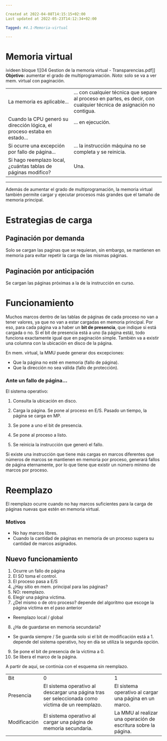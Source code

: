 ```yaml
---

Created at 2022-04-08T14:15:15+02:00
Last updated at 2022-05-23T14:12:34+02:00

Tagged: #4.1-Memoria-virtual

---
```


# Memoria virtual

ivideen bloque
![[04 Gestion de la memoria virtual - Transparencias.pdf]]
**Objetivo:** aumentar el grado de multiprogramación.
_Nota:_ solo se va a ver mem. virtual con paginación.

|     |     |
| --- | --- |
| La memoria es aplicable... | ... con cualquier técnica que separe al proceso en partes, es decir, con cualquier técnica de asignación no contigua. |
| Cuando la CPU generó su dirección lógica, el proceso estaba en estado... | ... en ejecución.<br><br><br> |
| Si ocurre una excepción por fallo de página... | ... la instrucción máquina no se completa y se reinicia. |
| Si hago reemplazo local, ¿cuántas tablas de páginas modifico? | Una. |



* * *

Además de aumentar el grado de multiprogramación, la memoria virtual también permite cargar y ejecutar procesos más grandes que el tamaño de memoria principal.

# Estrategias de carga

## Paginación por demanda

Solo se cargan las paginas que se requieran, sin embargo, se mantienen en memoria para evitar repetir la carga de las mismas páginas.


## Paginación por anticipación

Se cargan las páginas próximas a la de la instrucción en curso.



# Funcionamiento

Muchos marcos dentro de las tablas de páginas de cada proceso no van a tener valores, ya que no van a estar cargadas en memoria principal.
Por eso, para cada página va a haber un **bit de presencia**, que indique si está cargada o no.
Si el bit de presencia está a uno (la página está), todo funciona exactamente igual que en paginación simple.
También va a existir una columna con la ubicación en disco de la página.

En mem. virtual, la MMU puede generar dos excepciones:

* Que la página no esté en memoria (fallo de página).
* Que la dirección no sea válida (fallo de protección).



### Ante un fallo de página...

El sistema operativo:

1. Consulta la ubicación en disco.
2. Carga la página.
  Se pone al proceso en E/S.
  Pasado un tiempo, la página se carga en MP.
  
3. Se pone a uno el bit de presencia.
4. Se pone al proceso a listo.
5. Se reinicia la instrucción que generó el fallo.


Si existe una instrucción que tiene más cargas en marcos diferentes que números de marcos se mantienen en memoria por proceso, generará fallos de página eternamente, por lo que tiene que existir un número mínimo de marcos por proceso.



# Reemplazo

El reemplazo ocurre cuando no hay marcos suficientes para la carga de páginas nuevas que estén en memoria virtual.


### Motivos

* No hay marcos libres.
* Cuando la cantidad de páginas en memoria de un proceso supera su cantidad de marcos asignados.



## Nuevo funcionamiento

1. Ocurre un fallo de página
2. El SO toma el control.
3. El proceso pasa a E/S
4. ¿Hay sitio en mem. principal para las páginas?
5. NO: reemplazo.
6. Elegir una página víctima.
7. ¿Del mismo o de otro proceso? depende del algoritmo que escoge la página víctima en el paso anterior
  * Reemplazo local / global
8. ¿Ha de guardarse en memoria secundaria?
  * Se guarda siempre / Se guarda solo si el bit de modificación está a 1. depende del sistema operativo, hoy en día se utiliza la segunda opción.
9. Se pone el bit de presencia de la víctima a 0.
10. Se libera el marco de la página.

A partir de aquí, se continúa con el esquema sin reemplazo.


|     |     |     |
| --- | --- | --- |
| Bit | 0   | 1   |
| Presencia | El sistema operativo al descargar una página tras ser seleccionada como víctima de un reemplazo. | El sistema operativo al cargar una página en un marco.<br> |
| Modificación | El sistema operativo al cargar una página de memoria secundaria. | La MMU al realizar una operación de escritura sobre la página. |


